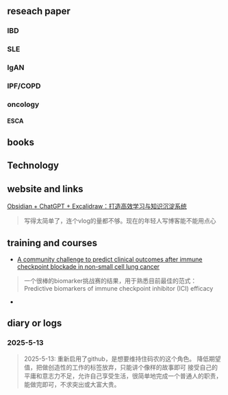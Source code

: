## reseach paper

### IBD

### SLE

### IgAN

### IPF/COPD

### oncology

#### ESCA


## books

## Technology

## website and links

[Obsidian + ChatGPT + Excalidraw：打造高效学习与知识沉淀系统](https://www.ifb.me/zh/blog/ai/obsidian)
>写得太简单了，连个vlog的量都不够。现在的年轻人写博客能不能用点心

[]()

## training and courses
- [A community challenge to predict clinical outcomes after immune checkpoint blockade in non-small cell lung cancer](https://translational-medicine.biomedcentral.com/articles/10.1186/s12967-023-04705-3)
> 一个很棒的biomarker挑战赛的结果，用于熟悉目前最佳的范式：Predictive biomarkers of immune checkpoint inhibitor (ICI) efficacy 
- []()

## diary or logs

### 2025-5-13
> 2025-5-13:  重新启用了github，是想要维持住码农的这个角色。
> 降低期望值，把做创造性的工作的标签放弃，只能讲个像样的故事即可
> 接受自己的平庸和意志力不足，允许自己享受生活，很简单地完成一个普通人的职责，能做完即可，不求突出或大富大贵。
